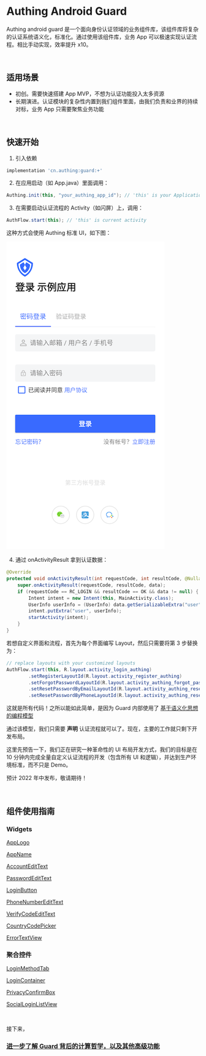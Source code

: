 # Authing Android Guard

Authing android guard 是一个面向身份认证领域的业务组件库，该组件库将复杂的认证系统语义化，标准化。通过使用该组件库，业务 App 可以极速实现认证流程。相比手动实现，效率提升 x10。

<br>



## 适用场景

* 初创。需要快速搭建 App MVP，不想为认证功能投入太多资源
* 长期演进。认证模块的复杂性内置到我们组件里面，由我们负责和业界的持续对标，业务 App 只需要聚焦业务功能

<br>

## 快速开始

1. 引入依赖

```groovy
implementation 'cn.authing:guard:+'
```

2. 在应用启动（如 App.java）里面调用：

```java
Authing.init(this, "your_authing_app_id"); // 'this' is your Application or initial activity
```

3. 在需要启动认证流程的 Activity（如闪屏）上，调用：

```java
AuthFlow.start(this); // 'this' is current activity
```

这种方式会使用 Authing 标准 UI，如下图：

![](./images/authing_login.png)

4. 通过 onActivityResult 拿到认证数据：

```java
@Override
protected void onActivityResult(int requestCode, int resultCode, @Nullable Intent data) {
    super.onActivityResult(requestCode, resultCode, data);
    if (requestCode == RC_LOGIN && resultCode == OK && data != null) {
        Intent intent = new Intent(this, MainActivity.class);
        UserInfo userInfo = (UserInfo) data.getSerializableExtra("user");
        intent.putExtra("user", userInfo);
        startActivity(intent);
    }
}
```

若想自定义界面和流程，首先为每个界面编写 Layout，然后只需要将第 3 步替换为：

```java
// replace layouts with your customized layouts
AuthFlow.start(this, R.layout.activity_login_authing)
        .setRegisterLayoutId(R.layout.activity_register_authing)
        .setForgotPasswordLayoutId(R.layout.activity_authing_forgot_password)
        .setResetPasswordByEmailLayoutId(R.layout.activity_authing_reset_password_by_email)
        .setResetPasswordByPhoneLayoutId(R.layout.activity_authing_reset_password_by_phone);
```

这就是所有代码！之所以能如此简单，是因为 Guard 内部使用了 [基于语义化思想的编程模型](./topics/design.md)

通过该模型，我们只需要 **声明** 认证流程就可以了。现在，主要的工作就只剩下开发布局。

这里先预告一下，我们正在研究一种革命性的 UI 布局开发方式，我们的目标是在 10 分钟内完成全量自定义认证流程的开发（包含所有 UI 和逻辑），并达到生产环境标准，而不只是 Demo。

预计 2022 年中发布，敬请期待！

<br>

## 组件使用指南

### Widgets

[AppLogo](./hc_app_logo.md)

[AppName](./hc_app_name.md)

[AccountEditText](./hc_account_edit_text.md)

[PasswordEditText](./hc_password_edit_text.md)

[LoginButton](./hc_login_button.md)

[PhoneNumberEditText](./hc_phone_number_edit_text.md)

[VerifyCodeEditText](./hc_verify_code_edit_text.md)

[CountryCodePicker](./hc_country_code_picker.md)

[ErrorTextView](./hc_error_text_view.md)

### 聚合控件

[LoginMethodTab](./hc_login_method_tab.md)

[LoginContainer](./hc_login_container.md)

[PrivacyConfirmBox](./hc_privacy_confirm_box.md)

[SocialLoginListView](./hc_social_login_list_view.md)

<br>

接下来，

### [进一步了解 Guard 背后的计算哲学，以及其他高级功能](./topics/index.md)


